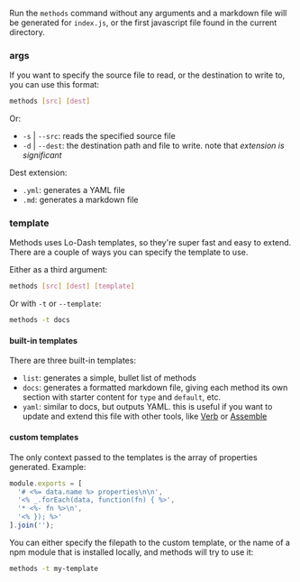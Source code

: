 Run the `methods` command without any arguments and a markdown file will be generated for `index.js`, or the first javascript file found in the current directory.

### args

If you want to specify the source file to read, or the destination to write to, you can use this format:

```bash
methods [src] [dest]
```

Or:

* `-s` | `--src`: reads the specified source file
* `-d` | `--dest`: the destination path and file to write. note that _extension is significant_

Dest extension:

* `.yml`: generates a YAML file
* `.md`: generates a markdown file

### template

Methods uses Lo-Dash templates, so they're super fast and easy to extend. There are a couple of ways you can specify the template to use.

Either as a third argument:

```bash
methods [src] [dest] [template]
```

Or with `-t` or `--template`:

```bash
methods -t docs
```

#### built-in templates

There are three built-in templates:

* `list`: generates a simple, bullet list of methods
* `docs`: generates a formatted markdown file, giving each method its own section with starter content for `type` and `default`, etc.
* `yaml`: similar to docs, but outputs YAML. this is useful if you want to update and extend this file with other tools, like [Verb](https://github.com/assemble/verb) or [Assemble](https://github.com/assemble/assemble)

#### custom templates

The only context passed to the templates is the array of properties generated. Example:

```js
module.exports = [
  '# <%= data.name %> properties\n\n',
  '<% _.forEach(data, function(fn) { %>',
  '* <%- fn %>\n',
  '<% }); %>'
].join('');
```

You can either specify the filepath to the custom template, or the name of a npm module that is installed locally, and methods will try to use it:

```bash
methods -t my-template
```
